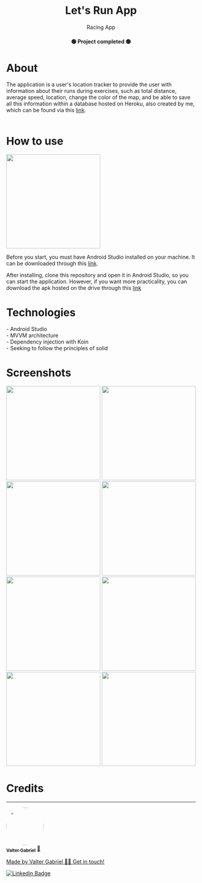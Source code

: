 <h1 align="center">Let's Run App</h1>
<p align="center">Racing App</p>
<h4 align="center">
    🟢 Project completed 🟢
</h4>

<h1>About</h1>
<p>The application is a user's location tracker to provide the user with information about their runs during exercises, such as total distance, average speed, location, change the color of the map, and be able to save all this information within a database hosted on Heroku, also created by me, which can be found via this <a href="https://github.com/ValterGabriell/Backend-App-Lets_Run">link</a>.</br>
  </br>
<h1>How to use</h1>
<img src="https://i0.wp.com/dfilitto.com.br/wp-content/uploads/2019/04/android-studio-logo.png?fit=800%2C400&ssl=1" width = " 250px"></br>
<p>Before you start, you must have Android Studio installed on your machine. It can be downloaded through this <a href="https://developer.android.com/studio">link</a>.</br>
<p>After installing, clone this repository and open it in Android Studio, so you can start the application. However, if you want more practicality, you can download the apk hosted on the drive through this <a href="https://drive.google.com/file/d/1k5GIk92R3EZGjCUxi2YdVuCivA7E238q/view?usp=sharing">link</a> </br>


<h1>Technologies</h1>
- Android Studio</br>
- MVVM architecture</br>
- Dependency injection with Koin</br>
- Seeking to follow the principles of solid</br>


<h1>Screenshots</h1>
<div align="center">
<img src="https://user-images.githubusercontent.com/63808405/176054375-cfde4607-92f9-412f-9b04-336c1855d914.jpeg" width = "250px">
<img src="https://user-images.githubusercontent.com/63808405/176054381-a7ad499c-7f4b-4645-8517-f8208a0596ad.jpeg" width = "250px">
<img src="https://user-images.githubusercontent.com/63808405/176054383-4b858472-174c-443e-8c38-fc0152c89236.jpeg" width = "250px">
<img src="https://user-images.githubusercontent.com/63808405/176054385-b7ff7666-eff5-4b3f-b324-27e697bd7f7e.jpeg" width = "250px">
<img src="https://user-images.githubusercontent.com/63808405/176054386-c3f600af-32ed-42df-9e79-e4706b67c43b.jpeg" width = "250px">
<img src="https://user-images.githubusercontent.com/63808405/176054388-5cb1bc1d-ada5-4343-83d8-b36188f21f87.jpeg" width = "250px">
<img src="https://user-images.githubusercontent.com/63808405/176054390-e677c6a2-853f-456e-912c-a6ab85b86857.jpeg" width = "250px">
<img src="https://user-images.githubusercontent.com/63808405/176054393-626a0296-59c6-49d0-8d71-c4e14ee03672.jpeg" width = "250px">
  </div>
  

<h1>Credits</h1>

---

<a href="https://www.linkedin.com/in/valter-gabriel">
 <img style="border-radius: 50%;" src="https://user-images.githubusercontent.com/63808405/171045850-84caf881-ee10-4782-9016-ea1682c4731d.jpeg" width="100px;" alt=""/>
 <br />
 <sub><b>Valter Gabriel</b></sub></a> <a href="https://www.linkedin.com/in/valter-gabriel" title="Linkedin">🚀</ a>
 
Made by Valter Gabriel 👋🏽 Get in touch!

[![Linkedin Badge](https://img.shields.io/badge/-Gabriel-blue?style=flat-square&logo=Linkedin&logoColor=white&link=https://www.linkedin.com/in/valter-gabriel/ )](https://www.linkedin.com/in/valter-gabriel/)

